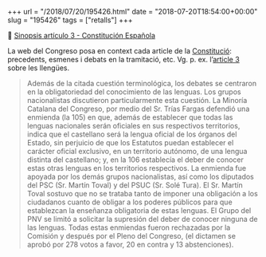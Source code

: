 +++
url = "/2018/07/20/195426.html"
date = "2018-07-20T18:54:00+00:00"
slug = "195426"
tags = ["retalls"]
+++

📖 [Sinopsis artículo 3 - Constitución Española](https://app.congreso.es/consti/constitucion/indice/sinopsis/sinopsis.jsp?art=3&tipo=2)

La web del Congreso posa en context cada article de la [Constitució](https://app.congreso.es/consti/constitucion/indice/): precedents, esmenes i debats en la tramitació, etc. Vg. p. ex. l’[article 3](http://www.congreso.es/consti/constitucion/indice/sinopsis/sinopsis.jsp?art=3&tipo=2) sobre les llengües.

> Además de la citada cuestión terminológica, los debates se centraron en la obligatoriedad del conocimiento de las lenguas. Los grupos nacionalistas discutieron particularmente esta cuestión. La Minoría Catalana del Congreso, por medio del Sr. Trías Fargas defendió una enmienda (la 105) en que, además de establecer que todas las lenguas nacionales serán oficiales en sus respectivos territorios, indica que el castellano será la lengua oficial de los órganos del Estado, sin perjuicio de que los Estatutos puedan establecer el carácter oficial exclusivo, en un territorio autónomo, de una lengua distinta del castellano; y, en la 106 establecía el deber de conocer estas otras lenguas en los territorios respectivos. La enmienda fue apoyada por los demás grupos nacionalistas, así como los diputados del PSC (Sr. Martín Toval) y del PSUC (Sr. Solé Tura). El Sr. Martín Toval sostuvo que no se trataba tanto de imponer una obligación a  los ciudadanos cuanto de obligar a los poderes públicos para que establezcan la enseñanza obligatoria de estas lenguas. El Grupo del PNV se limitó a solicitar la supresión del deber de conocer ninguna de las lenguas. Todas estas enmiendas fueron rechazadas por la Comisión y después por el Pleno del Congreso, (el dictamen se aprobó  por 278 votos a favor, 20 en contra y 13 abstenciones).


